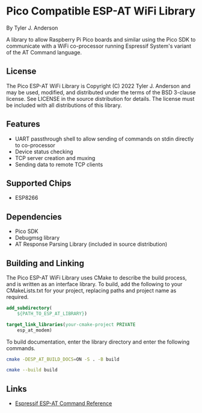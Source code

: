 # Pico Compatible ESP-AT WiFi Library

By Tyler J. Anderson

A library to allow Raspberry Pi Pico boards and similar using the
Pico SDK to communicate with a WiFi co-processor running Espressif
System's variant of the AT Command language.

## License

The Pico ESP-AT WiFi Library is Copyright (C) 2022 Tyler J. Anderson
and may be used, modified, and distributed under the terms of the BSD
3-clause license. See LICENSE in the source distribution for
details. The license must be included with all distributions of this
library.

## Features

- UART passthrough shell to allow sending of commands on stdin
  directly to co-processor
- Device status checking
- TCP server creation and muxing
- Sending data to remote TCP clients

## Supported Chips

- ESP8266

## Dependencies

- Pico SDK
- Debugmsg library
- AT Response Parsing Library (included in source distribution)

## Building and Linking

The Pico ESP-AT WiFi Library uses CMake to describe the build
process, and is written as an interface library. To build, add
the following to your CMakeLists.txt for your project, replacing
paths and project name as required.

``` cmake
add_subdirectory(
	${PATH_TO_ESP_AT_LIBRARY})

target_link_libraries(your-cmake-project PRIVATE
	esp_at_modem)
```

To build documentation, enter the library directory
and enter the following commands.

``` bash
cmake -DESP_AT_BUILD_DOCS=ON -S . -B build

cmake --build build
```

## Links

- [Espressif ESP-AT Command Reference](https://docs.espressif.com/projects/esp-at/en/latest/esp32/index.html)
